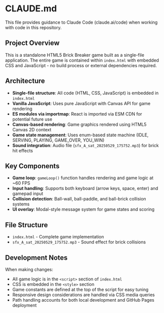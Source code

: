 # CLAUDE.md

This file provides guidance to Claude Code (claude.ai/code) when working with code in this repository.

## Project Overview

This is a standalone HTML5 Brick Breaker game built as a single-file application. The entire game is contained within `index.html` with embedded CSS and JavaScript - no build process or external dependencies required.

## Architecture

- **Single-file structure**: All code (HTML, CSS, JavaScript) is embedded in `index.html`
- **Vanilla JavaScript**: Uses pure JavaScript with Canvas API for game rendering
- **ES modules via importmap**: React is imported via ESM CDN for potential future use
- **Canvas-based rendering**: Game graphics rendered using HTML5 Canvas 2D context
- **Game state management**: Uses enum-based state machine (IDLE, SERVING, PLAYING, GAME_OVER, YOU_WIN)
- **Sound integration**: Audio file (`sfx_A_sat_20250529_175752.mp3`) for brick hit effects

## Key Components

- **Game loop**: `gameLoop()` function handles rendering and game logic at ~60 FPS
- **Input handling**: Supports both keyboard (arrow keys, space, enter) and gamepad input
- **Collision detection**: Ball-wall, ball-paddle, and ball-brick collision systems
- **UI overlay**: Modal-style message system for game states and scoring

## File Structure

- `index.html` - Complete game implementation
- `sfx_A_sat_20250529_175752.mp3` - Sound effect for brick collisions

## Development Notes

When making changes:
- All game logic is in the `<script>` section of `index.html`
- CSS is embedded in the `<style>` section
- Game constants are defined at the top of the script for easy tuning
- Responsive design considerations are handled via CSS media queries
- Path handling accounts for both local development and GitHub Pages deployment